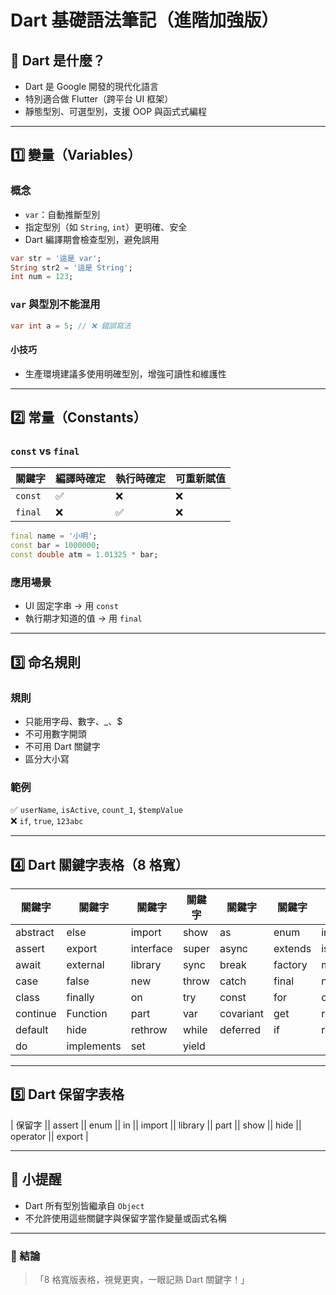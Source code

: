 
# Dart 基礎語法筆記（進階加強版）

## 🌟 Dart 是什麼？

- Dart 是 Google 開發的現代化語言
- 特別適合做 Flutter（跨平台 UI 框架）
- 靜態型別、可選型別，支援 OOP 與函式式編程

---

## 1️⃣ 變量（Variables）

### 概念

- `var`：自動推斷型別
- 指定型別（如 `String`, `int`）更明確、安全
- Dart 編譯期會檢查型別，避免誤用

```dart
var str = '這是 var';
String str2 = '這是 String';
int num = 123;
```

### `var` 與型別不能混用

```dart
var int a = 5; // ❌ 錯誤寫法
```

#### 小技巧

- 生產環境建議多使用明確型別，增強可讀性和維護性

---

## 2️⃣ 常量（Constants）

### `const` vs `final`

| 關鍵字 | 編譯時確定 | 執行時確定 | 可重新賦值 |
|-----------|-----------|-----------|---------|
| `const` | ✅ | ❌ | ❌ |
| `final` | ❌ | ✅ | ❌ |

```dart
final name = '小明';
const bar = 1000000;
const double atm = 1.01325 * bar;
```

### 應用場景

- UI 固定字串 → 用 `const`
- 執行期才知道的值 → 用 `final`

---

## 3️⃣ 命名規則

### 規則

- 只能用字母、數字、_、$
- 不可用數字開頭
- 不可用 Dart 關鍵字
- 區分大小寫

### 範例

✅ `userName`, `isActive`, `count_1`, `$tempValue`  
❌ `if`, `true`, `123abc`

---

## 4️⃣ Dart 關鍵字表格（8 格寬）

| 關鍵字    | 關鍵字  | 關鍵字  | 關鍵字  | 關鍵字  | 關鍵字  | 關鍵字  | 關鍵字  |
|-----------|-----------|-----------|-----------|-----------|-----------|-----------|-----------|
| abstract  | else     | import   | show    | as      | enum    | in      | static |
| assert    | export   | interface| super  | async   | extends | is     | switch |
| await     | external | library  | sync   | break   | factory | mixin | this  |
| case      | false    | new      | throw  | catch   | final   | null  | true  |
| class     | finally  | on       | try    | const   | for     | operator | typedef |
| continue  | Function | part     | var    | covariant | get   | required | void  |
| default   | hide     | rethrow  | while | deferred | if    | return | with  |
| do        | implements| set     | yield |         |       |       |      |

---

## 5️⃣ Dart 保留字表格

| 保留字  || assert    || enum      || in        || import    || library   || part      || show      || hide      || operator  || export    |

---

## 🧠 小提醒

- Dart 所有型別皆繼承自 `Object`
- 不允許使用這些關鍵字與保留字當作變量或函式名稱

---

### 💬 結論

> 「8 格寬版表格，視覺更爽，一眼記熟 Dart 關鍵字！」
